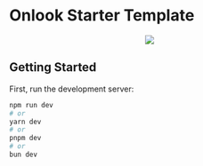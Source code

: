 # Onlook Starter Template

<p align="center">
  <img src="app/favicon.ico" />
</p>


## Getting Started

First, run the development server:

```bash
npm run dev
# or
yarn dev
# or
pnpm dev
# or
bun dev
```

